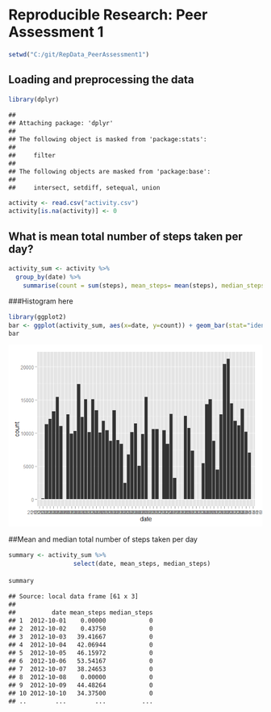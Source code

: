 # Reproducible Research: Peer Assessment 1

```r
setwd("C:/git/RepData_PeerAssessment1")
```
## Loading and preprocessing the data

```r
library(dplyr)
```

```
## 
## Attaching package: 'dplyr'
## 
## The following object is masked from 'package:stats':
## 
##     filter
## 
## The following objects are masked from 'package:base':
## 
##     intersect, setdiff, setequal, union
```

```r
activity <- read.csv("activity.csv")
activity[is.na(activity)] <- 0
```

## What is mean total number of steps taken per day?

```r
activity_sum <- activity %>%
  group_by(date) %>%
    summarise(count = sum(steps), mean_steps= mean(steps), median_steps=median(steps))
```

###Histogram here

```r
library(ggplot2)
bar <- ggplot(activity_sum, aes(x=date, y=count)) + geom_bar(stat="identity") 
bar
```

![](PA1_template_files/figure-html/unnamed-chunk-4-1.png) 

##Mean and median total number of steps taken per day


```r
summary <- activity_sum %>% 
                  select(date, mean_steps, median_steps)

summary
```

```
## Source: local data frame [61 x 3]
## 
##          date mean_steps median_steps
## 1  2012-10-01    0.00000            0
## 2  2012-10-02    0.43750            0
## 3  2012-10-03   39.41667            0
## 4  2012-10-04   42.06944            0
## 5  2012-10-05   46.15972            0
## 6  2012-10-06   53.54167            0
## 7  2012-10-07   38.24653            0
## 8  2012-10-08    0.00000            0
## 9  2012-10-09   44.48264            0
## 10 2012-10-10   34.37500            0
## ..        ...        ...          ...
```
